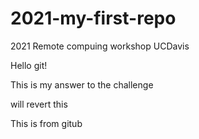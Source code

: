 # 2021-my-first-repo
2021 Remote compuing workshop UCDavis

Hello git!

This is my answer to the challenge

will revert this

This is from gitub
